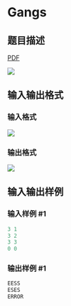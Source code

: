 # Gangs

## 题目描述

[problemUrl]: https://uva.onlinejudge.org/index.php?option=com_onlinejudge&Itemid=8&category=24&page=show_problem&problem=2265

[PDF](https://uva.onlinejudge.org/external/112/p11290.pdf)

![](https://cdn.luogu.com.cn/upload/vjudge_pic/UVA11290/9486b2b1ba670c835376c633aec43cc6e0b8dce3.png)

## 输入输出格式

### 输入格式

![](https://cdn.luogu.com.cn/upload/vjudge_pic/UVA11290/5a9881de004f29296a5fa93a9d09f7cb60f51154.png)

### 输出格式

![](https://cdn.luogu.com.cn/upload/vjudge_pic/UVA11290/d357d6cd29b515d59779370f844de312eb44ff32.png)

## 输入输出样例

### 输入样例 #1

```cpp
3 1
3 2
3 3
0 0
```


### 输出样例 #1

```cpp
EESS
ESES
ERROR
```


